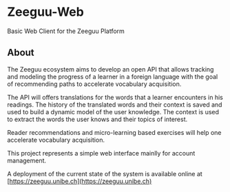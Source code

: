 # Zeeguu-Web
Basic Web Client for the Zeeguu Platform


## About

The Zeeguu ecosystem aims to develop an open API that allows tracking and modeling the progress of a learner in a foreign language with the goal of recommending paths to accelerate vocabulary acquisition.

The API will offers translations for the words that a learner encounters in his readings. The history of the translated words and their context is saved and used to build a dynamic model of the user knowledge. The context is used to extract the words the user knows and their topics of interest.

Reader recommendations and micro-learning based exercises will help one accelerate vocabulary acquisition.

This project represents a simple web interface mainlly for account management.  

A deployment of the current state of the system is available online at [https://zeeguu.unibe.ch](https://zeeguu.unibe.ch)

